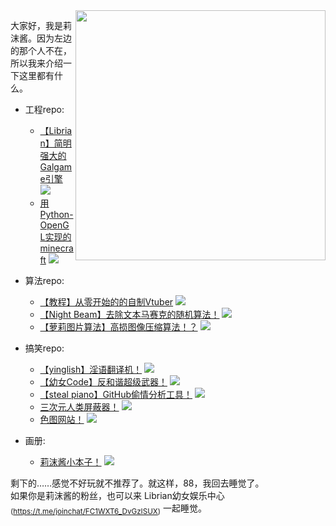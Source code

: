 

<img align="right" src="https://cdn.jsdelivr.net/gh/RimoChan/rimochan-cookbook/外/0.webp" width='400px'>

大家好，我是莉沫酱。因为左边的那个人不在，所以我来介绍一下这里都有什么。

+ 工程repo: 
    - [【Librian】简明强大的Galgame引擎](https://github.com/RimoChan/Librian)
    [![](https://img.shields.io/github/stars/RimoChan/Librian.svg?&label=☆&labelColor=8c8&color=yellow)](https://github.com/RimoChan/Librian/stargazers)
    - [用Python-OpenGL实现的minecraft](https://github.com/RimoChan/minecraft)
    [![](https://img.shields.io/github/stars/RimoChan/minecraft.svg?&label=☆&labelColor=8c8&color=yellow)](https://github.com/RimoChan/minecraft/stargazers)

+ 算法repo: 
    - [【教程】从零开始的的自制Vtuber](https://github.com/RimoChan/Vtuber_Tutorial)
    [![](https://img.shields.io/github/stars/RimoChan/Vtuber_Tutorial.svg?&label=☆&labelColor=8c8&color=yellow)](https://github.com/RimoChan/Vtuber_Tutorial/stargazers)
    - [【Night Beam】去除文本马赛克的随机算法！](https://github.com/RimoChan/Night-Beam)
    [![](https://img.shields.io/github/stars/RimoChan/Night-Beam.svg?&label=☆&labelColor=8c8&color=yellow)](https://github.com/RimoChan/Night-Beam/stargazers)
    - [【萝莉图片算法】高损图像压缩算法！？](https://github.com/RimoChan/loliimg)
    [![](https://img.shields.io/github/stars/RimoChan/loliimg.svg?&label=☆&labelColor=8c8&color=yellow)](https://github.com/RimoChan/loliimg/stargazers)

+ 搞笑repo: 
    - [【yinglish】淫语翻译机！](https://github.com/RimoChan/yinglish)
    [![](https://img.shields.io/github/stars/RimoChan/yinglish.svg?&label=☆&labelColor=8c8&color=yellow)](https://github.com/RimoChan/yinglish/stargazers)
    - [【幼女Code】反和谐超级武器！](https://github.com/RimoChan/unvcode)
    [![](https://img.shields.io/github/stars/RimoChan/unvcode.svg?&label=☆&labelColor=8c8&color=yellow)](https://github.com/RimoChan/unvcode/stargazers)
    - [【steal piano】GitHub偷情分析工具！](https://github.com/RimoChan/steal_piano)
    [![](https://img.shields.io/github/stars/RimoChan/steal_piano.svg?&label=☆&labelColor=8c8&color=yellow)](https://github.com/RimoChan/steal_piano/stargazers)
    - [三次元人类屏蔽器！](https://github.com/RimoChan/kill3d)
    [![](https://img.shields.io/github/stars/RimoChan/kill3d.svg?&label=☆&labelColor=8c8&color=yellow)](https://github.com/RimoChan/kill3d/stargazers)
    - [色图网站！](https://github.com/RimoChan/color_site)
    [![](https://img.shields.io/github/stars/RimoChan/color_site.svg?&label=☆&labelColor=8c8&color=yellow)](https://github.com/RimoChan/color_site/stargazers)
    
+ 画册:
    - [莉沫酱小本子！](https://github.com/RimoChan/rimochan-cookbook)
    [![](https://img.shields.io/github/stars/RimoChan/rimochan-cookbook.svg?&label=☆&labelColor=8c8&color=yellow)](https://github.com/RimoChan/rimochan-cookbook/stargazers)

剩下的……感觉不好玩就不推荐了。就这样，88，我回去睡觉了。  
如果你是莉沫酱的粉丝，也可以来 Librian幼女娱乐中心<sub>(<https://t.me/joinchat/FC1WXT6_DvGzISUX>)</sub> 一起睡觉。
